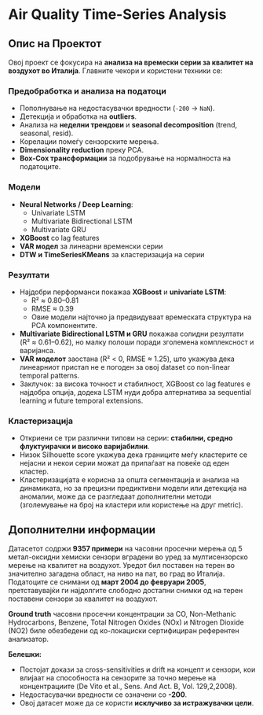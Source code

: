 # Air Quality Time-Series Analysis

## Опис на Проектот

Овој проект се фокусира на **анализа на времески серии за квалитет на воздухот во Италија**. Главните чекори и користени техники се:

### Предобработка и анализa на податоци
- Пополнување на недостасувачки вредности (`-200` → `NaN`).  
- Детекција и обработка на **outliers**.  
- Анализа на **неделни трендови** и **seasonal decomposition** (trend, seasonal, resid).  
- Корелации помеѓу сензорските мерења.  
- **Dimensionality reduction** преку PCA.  
- **Box-Cox трансформации** за подобрување на нормалноста на податоците.

### Модели
- **Neural Networks / Deep Learning**:  
  - Univariate LSTM  
  - Multivariate Bidirectional LSTM  
  - Multivariate GRU  
- **XGBoost** со lag features  
- **VAR модел** за линеарни временски серии  
- **DTW и TimeSeriesKMeans** за кластеризација на серии

### Резултати
- Најдобри перформанси покажаа **XGBoost** и **univariate LSTM**:  
  - R² ≈ 0.80–0.81  
  - RMSE ≈ 0.39  
  - Овие модели најточно ја предвидуваат времеската структура на PCA компонентите.  
- **Multivariate Bidirectional LSTM и GRU** покажаа солидни резултати (R² ≈ 0.61–0.62), но малку полоши поради зголемена комплексност и варијанса.  
- **VAR моделот** заостана (R² < 0, RMSE ≈ 1.25), што укажува дека линеарниот пристап не е погоден за овој dataset со non-linear temporal patterns.  
- Заклучок: за висока точност и стабилност, XGBoost со lag features е најдобра опција, додека LSTM нуди добра алтернатива за sequential learning и future temporal extensions.

### Кластеризација
- Откриени се три различни типови на серии: **стабилни, средно флуктуирачки и високо варијабилни**.  
- Низок Silhouette score укажува дека границите меѓу кластерите се нејасни и некои серии можат да припаѓаат на повеќе од еден кластер.  
- Кластеризацијата е корисна за општа сегментација и анализа на динамиката, но за прецизни предиктивни модели или детекција на аномалии, може да се разгледаат дополнителни методи (зголемување на број на кластери или користење на друг metric).


## Дополнителни информации

Датасетот содржи **9357 примери** на часовни просечни мерења од 5 метал-оксидни хемиски сензори вградени во уред за мултисензорско мерење на квалитет на воздухот. Уредот бил поставен на терен во значително загадена област, на ниво на пат, во град во Италија. Податоците се снимани од **март 2004 до февруари 2005**, претставувајќи ги најдолгите слободно достапни снимки од на терен поставени сензори за квалитет на воздухот.  

**Ground truth** часовни просечни концентрации за CO, Non-Methanic Hydrocarbons, Benzene, Total Nitrogen Oxides (NOx) и Nitrogen Dioxide (NO2) биле обезбедени од ко-локациски сертифициран референтен анализатор.  

**Белешки:**  
- Постојат докази за cross-sensitivities и drift на концепт и сензори, кои влијаат на способноста на сензорите за точно мерење на концентрациите (De Vito et al., Sens. And Act. B, Vol. 129,2,2008).  
- Недостасувачки вредности се означени со **-200**.  
- Овој датасет може да се користи **исклучиво за истражувачки цели**.
